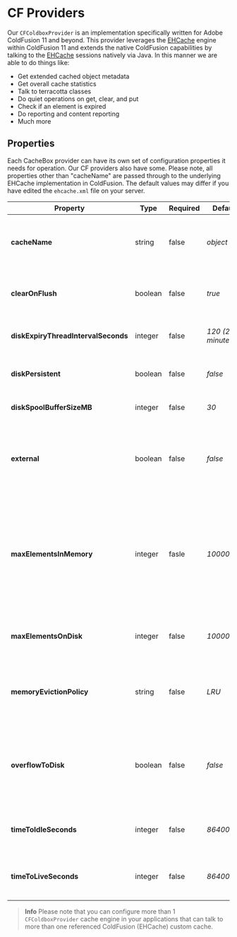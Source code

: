 # CF Providers

Our `CFColdboxProvider` is an implementation specifically written for Adobe ColdFusion 11 and beyond. This provider leverages the [EHCache](http://ehcache.org/) engine within ColdFusion 11 and extends the native ColdFusion capabilities by talking to the [EHCache](http://ehcache.org/) sessions natively via Java. In this manner we are able to do things like:

* Get extended cached object metadata
* Get overall cache statistics
* Talk to terracotta classes
* Do quiet operations on get, clear, and put
* Check if an element is expired
* Do reporting and content reporting
* Much more

## Properties

Each CacheBox provider can have its own set of configuration properties it needs for operation. Our CF providers also have some. Please note, all properties other than "cacheName" are passed through to the underlying EHCache implementation in ColdFusion. The default values may differ if you have edited the `ehcache.xml` file on your server.

| Property                            | Type    | Required | Default            | Description                                                                                                                                                                                                                  |
| ----------------------------------- | ------- | -------- | ------------------ | ---------------------------------------------------------------------------------------------------------------------------------------------------------------------------------------------------------------------------- |
| **cacheName**                       | string  | false    | _object_           | The named cache to talk to via ColdFusion cache operations. By default we talk to the default ColdFusion object cache.                                                                                                       |
| **clearOnFlush**                    | boolean | false    | _true_             | Sets whether the MemoryStore should be cleared when flush() is called on the cache                                                                                                                                           |
| **diskExpiryThreadIntervalSeconds** | integer | false    | _120 (2 minutes)_  | The interval in seconds between runs of the disk expiry thread.                                                                                                                                                              |
| **diskPersistent**                  | boolean | false    | _false_            | Specifies whether to persist caches stored on disk through JVM restarts.                                                                                                                                                     |
| **diskSpoolBufferSizeMB**           | integer | false    | _30_               | The size of the disk spool used to buffer writes                                                                                                                                                                             |
| **external**                        | boolean | false    | _false_            | Specifies whether no timeout or idletime applies. A true value indicates that the object or page is cached without any timespan being specified.                                                                             |
| **maxElementsInMemory**             | integer | fasle    | _10000_            | The maximum number of objects that can be cached in memory. If the number is exceeded and overflowtodisk is false, the new objects entered replace old elements using algorithm specified in the memoryevictionpolicy entry. |
| **maxElementsOnDisk**               | integer | false    | _10000000_         | The maximum number of objects that can be stored on disk if overfllowtodisk is true.                                                                                                                                         |
| **memoryEvictionPolicy**            | string  | false    | _LRU_              | The algorithm to used to evict old entries when maximum limit is reached, such as LRU (least recently used) or LFU (least frequently used).                                                                                  |
| **overflowToDisk**                  | boolean | false    | _false_            | Specifies whether when the maximum number of elements allowed in memory is reached, objects can be moved to disk, as determined by the memoryevictionpolicy value.                                                           |
| **timeToIdleSeconds**               | integer | false    | _86400_            | The idle time in seconds. Used if a cfcache tag does not specify an idleTime attribute.                                                                                                                                      |
| **timeToLiveSeconds**               | integer | false    | _86400_            | The timeout time in seconds. Used if a cfcache tag does not specify a timespan attribute.                                                                                                                                    |

> **Info** Please note that you can configure more than 1 `CFColdboxProvider` cache engine in your applications that can talk to more than one referenced ColdFusion (EHCache) custom cache.
